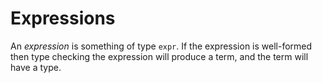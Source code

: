 # Expressions #

An *expression* is something of type `expr`. If the expression is well-formed then type checking the expression will produce a term, and the term will have a type.
